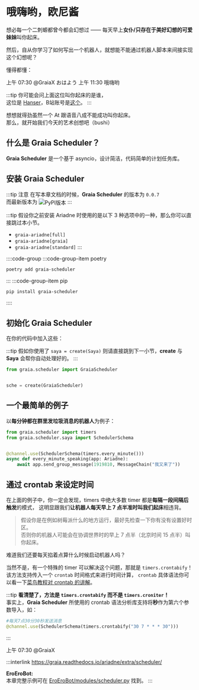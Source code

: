 # 哦嗨哟，欧尼酱

想必每一个二刺螈都曾今都会幻想过 —— 每天早上**女仆/只存在于美好幻想的可爱妹妹**叫你起床。

然后，自从你学习了如何写出一个机器人，就想能不能通过机器人脚本来间接实现这个幻想呢？

<volume-bar>懂得都懂：</volume-bar>

<chat-window title="Graia Framework Community">
  <chat-toast>上午 07:30</chat-toast>
  <chat-msg name="Hanser" avatar="/avatar/hanser.webp"><a style="text-decoration: none">@GraiaX</a> おはよう</chat-msg>
  <chat-voice name="Hanser" avatar="/avatar/hanser.webp" audio="/voices/欧尼酱快起床.m4a"></chat-voice>
  <chat-toast>上午 11:30</chat-toast>
  <chat-msg name="GraiaX" onright>哦嗨哟</chat-msg>
</chat-window>

:::tip
你可能会问上面这位叫你起床的是谁，  
这位是 [Hanser](https://zh.moegirl.org.cn/Hanser)，B站账号是[这个](https://space.bilibili.com/11073)。
:::

想想就得劲<curtain>虽然一个 At 跟语音八成不能成功叫你起床</curtain>。  
那么，就开始我们今天的艺术创想吧（bushi）

## 什么是 Graia Scheduler？

**Graia Scheduler** 是一个基于 asyncio，设计简洁，代码简单的计划任务库。

## 安装 Graia Scheduler

:::tip 注意
在写本章文档的时候，**Graia Scheduler** 的版本为 `0.0.7`  
而最新版本为 <img src="https://img.shields.io/pypi/v/graia-scheduler?color=2970b6&amp;style=flat-square" alt="PyPI版本" style="vertical-align: middle">
:::

:::tip
假设你之前安装 Ariadne 时使用的是以下 3 种选项中的一种，那么你可以直接跳过本小节。

- `graia-ariadne[full]`
- `graia-ariadne[graia]`
- `graia-ariadne[standard]`
:::

::::code-group
:::code-group-item poetry

```sh
poetry add graia-scheduler
```

:::
:::code-group-item pip

```sh
pip install graia-scheduler
```

::::

## 初始化 Graia Scheduler

在你的代码中加入这些：

:::tip
假如你使用了 `saya = create(Saya)` 则请直接跳到下一小节，**create** 与 **Saya** 会帮你自动处理好的。
:::

```python
from graia.scheduler import GraiaScheduler


sche = create(GraiaScheduler)
```

## 一个最简单的例子

以**每分钟都在群里发垃圾消息的机器人**为例子：

```python
from graia.scheduler import timers
from graia.scheduler.saya import SchedulerSchema


@channel.use(SchedulerSchema(timers.every_minute()))
async def every_minute_speaking(app: Ariadne):
    await app.send_group_message(1919810, MessageChain("我又来了"))
```

## 通过 crontab 来设定时间

在上面的例子中，你一定会发现，timers 中绝大多数 timer 都是**每隔一段间隔后触发**的模式，
这明显跟我们**让机器人每天早上 7 点半准时叫我们起床**相违背。

> 假设你是在例如树莓派什么的地方运行，最好先检查一下你有没有设置好时区。  
> 否则你的机器人可能会在协调世界时的早上 7 点半（北京时间 15 点半）叫你起床。

难道我们还要每天掐着点算什么时候启动机器人吗？

当然不是，有一个特殊的 timer 可以解决这个问题，那就是 `timers.crontabify`！
该方法支持传入一个 `crontab` 时间格式来进行时间计算，
`crontab` 具体语法你可以看一下[菜鸟教程对 crontab 的讲解](https://www.runoob.com/linux/linux-comm-crontab.html)。

:::tip
**看清楚了，方法是 `timers.crontabify` 而不是 `timers.croniter`！**  
事实上，**Graia Scheduler** 所使用的 crontab 语法分析库支持将**秒**作为第六个参数导入，如：

```python
#每天7点30分30秒发送消息
@channel.use(SchedulerSchema(timers.crontabify("30 7 * * * 30")))
```

:::

<chat-window title="Graia Framework Community">
  <chat-toast>上午 07:30</chat-toast>
  <chat-msg name="Hanser" avatar="/avatar/hanser.webp"><a style="text-decoration: none">@GraiaX</a></chat-msg>
  <chat-voice name="Hanser" avatar="/avatar/hanser.webp" audio="/voices/起床搬砖辣.m4a"></chat-voice>
</chat-window>

:::interlink
<https://graia.readthedocs.io/ariadne/extra/scheduler/>

**EroEroBot:**  
本章完整示例可在 [EroEroBot/modules/scheduler.py](https://github.com/GraiaCommunity/EroEroBot/blob/master/modules/scheduler.py) 找到。
:::
